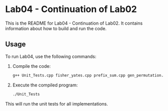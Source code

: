 # Lab04 - Continuation of Lab02

This is the README for Lab04 - Continuation of Lab02. It contains information about how to build and run the code.

## Usage

To run Lab04, use the following commands:

1. Compile the code:

    ```bash
    g++ Unit_Tests.cpp fisher_yates.cpp prefix_sum.cpp gen_permutation.cpp well_formed.cpp -o Unit_Tests
    ```

2. Execute the compiled program:

    ```bash
    ./Unit_Tests
    ```

This will run the unit tests for all implementations.
